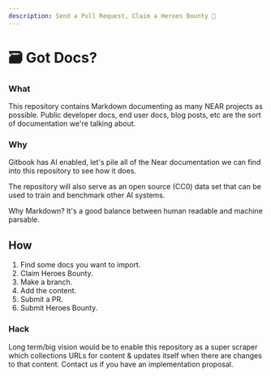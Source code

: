 ```yaml
---
description: Send a Pull Request, Claim a Heroes Bounty 💪
---
```


# 🗃 Got Docs?

### What

This repository contains Markdown documenting as many NEAR projects as possible. Public developer docs, end user docs, blog posts, etc are the sort of documentation we're talking about.

### Why

Gitbook has AI enabled, let's pile all of the Near documentation we can find into this repository to see how it does.&#x20;

The repository will also serve as an open source (CC0) data set that can be used to train and benchmark other AI systems.&#x20;

Why Markdown? It's a good balance between human readable and machine parsable. &#x20;

## How

1. Find some docs you want to import.
2. Claim Heroes Bounty.
3. Make a branch.
4. Add the content.
5. Submit a PR.
6. Submit Heroes Bounty.&#x20;

### Hack

Long term/big vision would be to enable this repository as a super scraper which collections URLs for content & updates itself when there are changes to that content. Contact us if you have an implementation proposal.&#x20;
